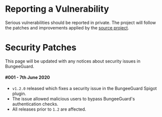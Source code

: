 # Reporting a Vulnerability

Serious vulnerabilities should be reported in private. The project will follow the patches and improvements applied by the [source project](https://github.com/lucko/BungeeGuard).

# Security Patches

This page will be updated with any notices about security issues in BungeeGuard.

#### #001 - 7th June 2020
* `v1.2.0` released which fixes a security issue in the BungeeGuard Spigot plugin.
* The issue allowed malicious users to bypass BungeeGuard's authentication checks.
* All releases prior to `1.2` are affected.
